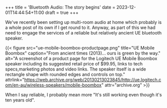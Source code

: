 +++
title = 'Bluetooth Audio: The story begins'
date = 2023-12-01T14:44:54+11:00
draft = true
+++

We've recently been setting up multi-room audio at home which probably is a whole post of its own if I get round to it. Anyway, as part of this we had need to engage the services of a reliable but relatively ancient UE bluetooth speaker.


{{< figure src="ue-mobile-boombox-productpage.png" title="UE Mobile Boombox" caption="From ancient times (2013)... ours is green by the way."
alt="A screenshot of a product page for the Logitech UE Mobile Boombox speaker including its suggested retail price of $99.95, links to tech specs,marketing photos and video links. The speaker itself is a wide rectangle shape with rounded edges and controls on top."
attrlink="https://web.archive.org/web/20130213023845/http://ue.logitech.com/en-au/wireless-speakers/mobile-boombox" attr="archive.org" >}}


When I say reliable, I probably mean more "It's still working even though it's ten years old". 
